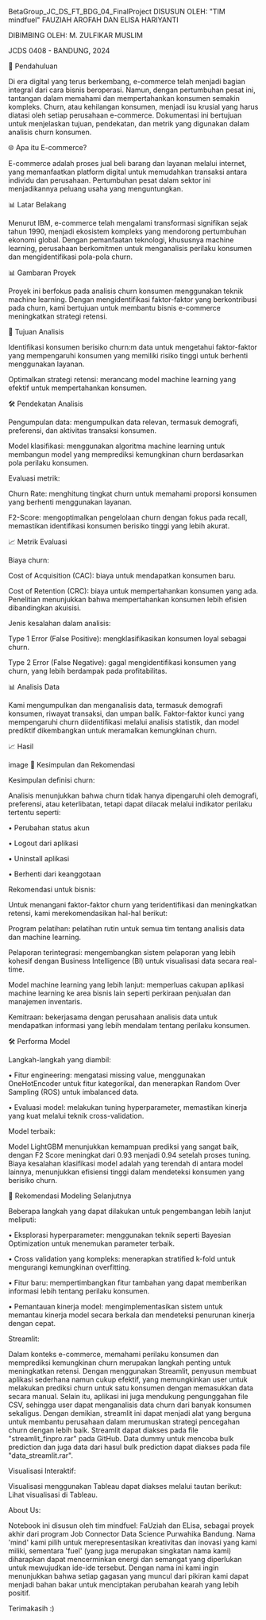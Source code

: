 BetaGroup_JC_DS_FT_BDG_04_FinalProject
DISUSUN OLEH:
"TIM mindfuel"
FAUZIAH AROFAH DAN ELISA HARIYANTI

DIBIMBING OLEH:
M. ZULFIKAR MUSLIM

JCDS 0408 - BANDUNG, 2024

📖 Pendahuluan

Di era digital yang terus berkembang, e-commerce telah menjadi bagian integral dari cara bisnis beroperasi. Namun, dengan pertumbuhan pesat ini, tantangan dalam memahami dan mempertahankan konsumen semakin kompleks. Churn, atau kehilangan konsumen, menjadi isu krusial yang harus diatasi oleh setiap perusahaan e-commerce. Dokumentasi ini bertujuan untuk menjelaskan tujuan, pendekatan, dan metrik yang digunakan dalam analisis churn konsumen.

🌐 Apa itu E-commerce?

E-commerce adalah proses jual beli barang dan layanan melalui internet, yang memanfaatkan platform digital untuk memudahkan transaksi antara individu dan perusahaan. Pertumbuhan pesat dalam sektor ini menjadikannya peluang usaha yang menguntungkan.

📊 Latar Belakang

Menurut IBM, e-commerce telah mengalami transformasi signifikan sejak tahun 1990, menjadi ekosistem kompleks yang mendorong pertumbuhan ekonomi global. Dengan pemanfaatan teknologi, khususnya machine learning, perusahaan berkomitmen untuk menganalisis perilaku konsumen dan mengidentifikasi pola-pola churn.

📊 Gambaran Proyek

Proyek ini berfokus pada analisis churn konsumen menggunakan teknik machine learning. Dengan mengidentifikasi faktor-faktor yang berkontribusi pada churn, kami bertujuan untuk membantu bisnis e-commerce meningkatkan strategi retensi.

🎯 Tujuan Analisis

Identifikasi konsumen berisiko churn:m data untuk mengetahui faktor-faktor yang mempengaruhi konsumen yang memiliki risiko tinggi untuk berhenti menggunakan layanan.

Optimalkan strategi retensi: merancang model machine learning yang efektif untuk mempertahankan konsumen.

🛠️ Pendekatan Analisis

Pengumpulan data: mengumpulkan data relevan, termasuk demografi, preferensi, dan aktivitas transaksi konsumen.

Model klasifikasi: menggunakan algoritma machine learning untuk membangun model yang memprediksi kemungkinan churn berdasarkan pola perilaku konsumen.

Evaluasi metrik:

Churn Rate: menghitung tingkat churn untuk memahami proporsi konsumen yang berhenti menggunakan layanan.

F2-Score: mengoptimalkan pengelolaan churn dengan fokus pada recall, memastikan identifikasi konsumen berisiko tinggi yang lebih akurat.

📈 Metrik Evaluasi

Biaya churn:

Cost of Acquisition (CAC): biaya untuk mendapatkan konsumen baru.

Cost of Retention (CRC): biaya untuk mempertahankan konsumen yang ada. Penelitian menunjukkan bahwa mempertahankan konsumen lebih efisien dibandingkan akuisisi.

Jenis kesalahan dalam analisis:

Type 1 Error (False Positive): mengklasifikasikan konsumen loyal sebagai churn.

Type 2 Error (False Negative): gagal mengidentifikasi konsumen yang churn, yang lebih berdampak pada profitabilitas.

📊 Analisis Data

Kami mengumpulkan dan menganalisis data, termasuk demografi konsumen, riwayat transaksi, dan umpan balik. Faktor-faktor kunci yang mempengaruhi churn diidentifikasi melalui analisis statistik, dan model prediktif dikembangkan untuk meramalkan kemungkinan churn.

📈 Hasil

image
📝 Kesimpulan dan Rekomendasi

Kesimpulan definisi churn:

Analisis menunjukkan bahwa churn tidak hanya dipengaruhi oleh demografi, preferensi, atau keterlibatan, tetapi dapat dilacak melalui indikator perilaku tertentu seperti:

• Perubahan status akun

• Logout dari aplikasi

• Uninstall aplikasi

• Berhenti dari keanggotaan

Rekomendasi untuk bisnis:

Untuk menangani faktor-faktor churn yang teridentifikasi dan meningkatkan retensi, kami merekomendasikan hal-hal berikut:

Program pelatihan: pelatihan rutin untuk semua tim tentang analisis data dan machine learning.

Pelaporan terintegrasi: mengembangkan sistem pelaporan yang lebih kohesif dengan Business Intelligence (BI) untuk visualisasi data secara real-time.

Model machine learning yang lebih lanjut: memperluas cakupan aplikasi machine learning ke area bisnis lain seperti perkiraan penjualan dan manajemen inventaris.

Kemitraan: bekerjasama dengan perusahaan analisis data untuk mendapatkan informasi yang lebih mendalam tentang perilaku konsumen.

🛠️ Performa Model

Langkah-langkah yang diambil:

• Fitur engineering: mengatasi missing value, menggunakan OneHotEncoder untuk fitur kategorikal, dan menerapkan Random Over Sampling (ROS) untuk imbalanced data.

• Evaluasi model: melakukan tuning hyperparameter, memastikan kinerja yang kuat melalui teknik cross-validation.

Model terbaik:

Model LightGBM menunjukkan kemampuan prediksi yang sangat baik, dengan F2 Score meningkat dari 0.93 menjadi 0.94 setelah proses tuning. Biaya kesalahan klasifikasi model adalah yang terendah di antara model lainnya, menunjukkan efisiensi tinggi dalam mendeteksi konsumen yang berisiko churn.

🔮 Rekomendasi Modeling Selanjutnya

Beberapa langkah yang dapat dilakukan untuk pengembangan lebih lanjut meliputi:

• Eksplorasi hyperparameter: menggunakan teknik seperti Bayesian Optimization untuk menemukan parameter terbaik.

• Cross validation yang kompleks: menerapkan stratified k-fold untuk mengurangi kemungkinan overfitting.

• Fitur baru: mempertimbangkan fitur tambahan yang dapat memberikan informasi lebih tentang perilaku konsumen.

• Pemantauan kinerja model: mengimplementasikan sistem untuk memantau kinerja model secara berkala dan mendeteksi penurunan kinerja dengan cepat.

Streamlit:

Dalam konteks e-commerce, memahami perilaku konsumen dan memprediksi kemungkinan churn merupakan langkah penting untuk meningkatkan retensi. Dengan menggunakan Streamlit, penyusun membuat aplikasi sederhana namun cukup efektif, yang memungkinkan user untuk melakukan prediksi churn untuk satu konsumen dengan memasukkan data secara manual. Selain itu, aplikasi ini juga mendukung pengunggahan file CSV, sehingga user dapat menganalisis data churn dari banyak konsumen sekaligus. Dengan demikian, streamlit ini dapat menjadi alat yang berguna untuk membantu perusahaan dalam merumuskan strategi pencegahan churn dengan lebih baik. Streamlit dapat diakses pada file "streamlit_finpro.rar" pada GitHub. Data dummy untuk mencoba bulk prediction dan juga data dari hasul bulk prediction dapat diakses pada file "data_streamlit.rar".

Visualisasi Interaktif:

Visualisasi menggunakan Tableau dapat diakses melalui tautan berikut: Lihat visualisasi di Tableau.

About Us:

Notebook ini disusun oleh tim mindfuel: FaUziah dan ELisa, sebagai proyek akhir dari program Job Connector Data Science Purwahika Bandung. Nama 'mind' kami pilih untuk merepresentasikan kreativitas dan inovasi yang kami miliki, sementara 'fuel' (yang juga merupakan singkatan nama kami) diharapkan dapat mencerminkan energi dan semangat yang diperlukan untuk mewujudkan ide-ide tersebut. Dengan nama ini kami ingin menunjukkan bahwa setiap gagasan yang muncul dari pikiran kami dapat menjadi bahan bakar untuk menciptakan perubahan kearah yang lebih positif.

Terimakasih :)
